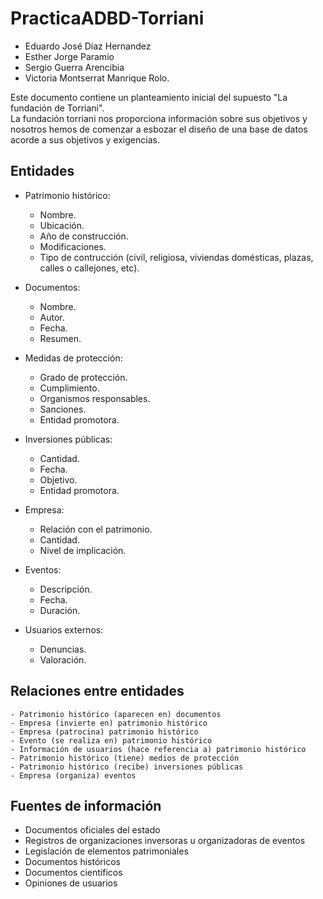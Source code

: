 # PracticaADBD-Torriani
  - Eduardo José Díaz Hernandez  
  - Esther Jorge Paramio  
  - Sergio Guerra Arencibia   
  - Victoria Montserrat Manrique Rolo.  

Este documento contiene un planteamiento inicial del supuesto "La fundación de Torriani".  
La fundación torriani nos proporciona información sobre sus objetivos y nosotros hemos de comenzar a esbozar el 
diseño de una base de datos acorde a sus objetivos y exigencias.  
  
## Entidades  
  - Patrimonio histórico:
    - Nombre.
    - Ubicación.
    - Año de construcción.
    - Modificaciones.
    - Tipo de contrucción (civil, religiosa, viviendas domésticas, plazas, calles o callejones, etc).

  - Documentos:
    - Nombre.
    - Autor.
    - Fecha.
    - Resumen.

  - Medidas de protección:
    - Grado de protección.
    - Cumplimiento.
    - Organismos responsables.
    - Sanciones.
    - Entidad promotora.

  - Inversiones públicas:
    - Cantidad.
    - Fecha.
    - Objetivo.
    - Entidad promotora.

  - Empresa:
    - Relación con el patrimonio.
    - Cantidad.
    - Nivel de implicación.

  - Eventos: 
    - Descripción.
    - Fecha.
    - Duración.
  
  - Usuarios externos:
    - Denuncias.
    - Valoración.
  
  ## Relaciones entre entidades
    - Patrimonio histórico (aparecen en) documentos
    - Empresa (invierte en) patrimonio histórico
    - Empresa (patrocina) patrimonio histórico  
    - Evento (se realiza en) patrimonio histórico
    - Información de usuarios (hace referencia a) patrimonio histórico
    - Patrimonio histórico (tiene) medios de protección
    - Patrimonio histórico (recibe) inversiones públicas
    - Empresa (organiza) eventos
    
## Fuentes de información  
  - Documentos oficiales del estado
  - Registros de organizaciones inversoras u organizadoras de eventos
  - Legislación de elementos patrimoniales
  - Documentos históricos
  - Documentos científicos
  - Opiniones de usuarios
 
